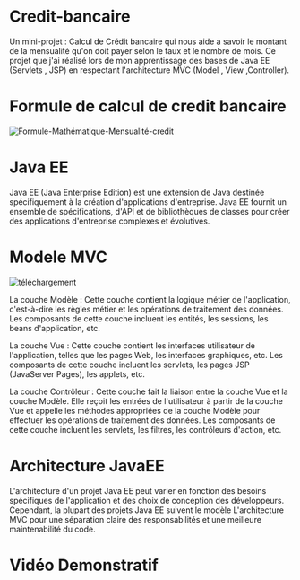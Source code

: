 # Credit-bancaire
Un mini-projet : Calcul de Crédit bancaire qui nous aide a savoir le montant de la mensualité qu'on doit payer selon le taux et le nombre de mois. 
Ce projet que j'ai réalisé lors de mon apprentissage des bases de  Java EE (Servlets , JSP) en respectant l'architecture MVC (Model , View ,Controller).
# Formule de calcul de credit bancaire 
![Formule-Mathématique-Mensualité-credit](https://user-images.githubusercontent.com/93098452/224567083-64ca752d-53a7-40dc-861e-cefc2bae3e43.png)
# Java EE
Java EE (Java Enterprise Edition) est une extension de Java destinée spécifiquement à la création d'applications d'entreprise.
Java EE fournit un ensemble de spécifications, d'API et de bibliothèques de classes pour créer des applications d'entreprise complexes et évolutives.
 
# Modele MVC 
![téléchargement](https://user-images.githubusercontent.com/93098452/224567627-56631e59-0225-4fa2-943b-d261ffdd088f.png)


La couche Modèle : Cette couche contient la logique métier de l'application, c'est-à-dire les règles métier et les opérations de traitement des données. Les composants de cette couche incluent les entités, les sessions, les beans d'application, etc.

La couche Vue : Cette couche contient les interfaces utilisateur de l'application, telles que les pages Web, les interfaces graphiques, etc. Les composants de cette couche incluent les servlets, les pages JSP (JavaServer Pages), les applets, etc.

La couche Contrôleur : Cette couche fait la liaison entre la couche Vue et la couche Modèle. Elle reçoit les entrées de l'utilisateur à partir de la couche Vue et appelle les méthodes appropriées de la couche Modèle pour effectuer les opérations de traitement des données. Les composants de cette couche incluent les servlets, les filtres, les contrôleurs d'action, etc.

# Architecture JavaEE
L'architecture d'un projet Java EE peut varier en fonction des besoins spécifiques de l'application et des choix de conception des développeurs. Cependant, la plupart des projets Java EE suivent le modèle L'architecture MVC pour une séparation claire des responsabilités et une meilleure maintenabilité du code.
# Vidéo Demonstratif 

